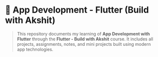 # 📱 App Development - Flutter (Build with Akshit)

> This repository documents my learning of **App Development with Flutter** through the **Flutter - Build with Akshit** course. It includes all projects, assignments, notes, and mini projects built using modern app technologies.
